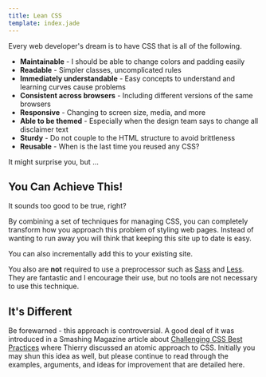 ```yaml
---
title: Lean CSS
template: index.jade
---
```


Every web developer's dream is to have CSS that is all of the following.

* __Maintainable__ - I should be able to change colors and padding easily
* __Readable__ - Simpler classes, uncomplicated rules
* __Immediately understandable__ - Easy concepts to understand and learning curves cause problems
* __Consistent across browsers__ - Including different versions of the same browsers
* __Responsive__ - Changing to screen size, media, and more
* __Able to be themed__ - Especially when the design team says to change all disclaimer text
* __Sturdy__ - Do not couple to the HTML structure to avoid brittleness
* __Reusable__ - When is the last time you reused any CSS?

It might surprise you, but ...


You Can Achieve This!
---------------------

It sounds too good to be true, right?

By combining a set of techniques for managing CSS, you can completely transform how you approach this problem of styling web pages.  Instead of wanting to run away you will think that keeping this site up to date is easy.

You can also incrementally add this to your existing site.

You also are __not__ required to use a preprocessor such as [Sass] and [Less].  They are fantastic and I encourage their use, but no tools are not necessary to use this technique.


It's Different
--------------

Be forewarned - this approach is controversial.  A good deal of it was introduced in a Smashing Magazine article about [Challenging CSS Best Practices] where Thierry discussed an atomic approach to CSS.  Initially you may shun this idea as well, but please continue to read through the examples, arguments, and ideas for improvement that are detailed here.


[Challenging CSS Best Practices]: http://www.smashingmagazine.com/2013/10/21/challenging-css-best-practices-atomic-approach/
[Less]: http://lesscss.org/
[Sass]: http://sass-lang.com/